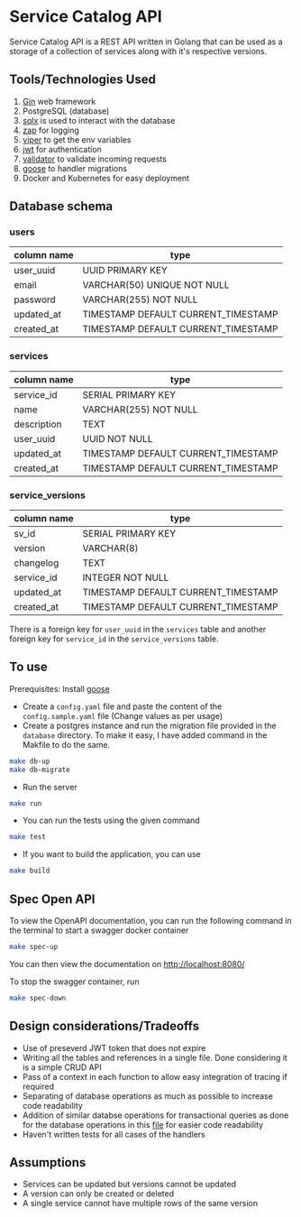 # Service Catalog API

Service Catalog API is a REST API written in Golang that can be used as a storage of a collection of services along with it's respective versions.

## Tools/Technologies Used
1. [Gin](https://github.com/gin-gonic/gin) web framework
2. PostgreSQL (database)
3. [sqlx](https://github.com/jmoiron/sqlx) is used to interact with the database
4. [zap](https://github.com/uber-go/zap) for logging
5. [viper](https://github.com/spf13/viper) to get the env variables
6. [jwt](https://github.com/golang-jwt/jwt) for authentication
7. [validator](https://github.com/go-playground/validator/v10) to validate incoming requests
8. [goose](https://github.com/pressly/goose) to handler migrations
9. Docker and Kubernetes for easy deployment

## Database schema

### users
| column name | type                                |
|-------------|-------------------------------------|
| user_uuid   | UUID PRIMARY KEY                    |
| email       | VARCHAR(50) UNIQUE NOT NULL         |
| password    | VARCHAR(255) NOT NULL               |
| updated_at  | TIMESTAMP DEFAULT CURRENT_TIMESTAMP |
| created_at  | TIMESTAMP DEFAULT CURRENT_TIMESTAMP |

### services
| column name | type                                |
|-------------|-------------------------------------|
| service_id  | SERIAL PRIMARY KEY                  |
| name        | VARCHAR(255) NOT NULL               |
| description | TEXT                                |
| user_uuid   | UUID NOT NULL                       |
| updated_at  | TIMESTAMP DEFAULT CURRENT_TIMESTAMP |
| created_at  | TIMESTAMP DEFAULT CURRENT_TIMESTAMP |

### service_versions
| column name | type                                |
|-------------|-------------------------------------|
| sv_id       | SERIAL PRIMARY KEY                  |
| version     | VARCHAR(8)                          |
| changelog   | TEXT                                |
| service_id  | INTEGER NOT NULL                    |
| updated_at  | TIMESTAMP DEFAULT CURRENT_TIMESTAMP |
| created_at  | TIMESTAMP DEFAULT CURRENT_TIMESTAMP |

There is a foreign key for `user_uuid` in the `services` table and another foreign key for `service_id` in the `service_versions` table.

## To use
Prerequisites: Install [goose](https://github.com/pressly/goose)
* Create a `config.yaml` file and paste the content of the `config.sample.yaml` file (Change values as per usage)
* Create a postgres instance and run the migration file provided in the `database` directory. To make it easy, I have added command in the Makfile to do the same.
```bash
make db-up
make db-migrate
```
* Run the server
```bash
make run
```
* You can run the tests using the given command
```bash
make test
```
* If you want to build the application, you can use
```bash
make build
```

## Spec Open API
To view the OpenAPI documentation, you can run the following command in the terminal to start a swagger docker container
```bash
make spec-up
```
You can then view the documentation on [http://localhost:8080/](http://localhost:8080/)

To stop the swagger container, run
```bash
make spec-down
```

## Design considerations/Tradeoffs
* Use of preseverd JWT token that does not expire
* Writing all the tables and references in a single file. Done considering it is a simple CRUD API
* Pass of a context in each function to allow easy integration of tracing if required
* Separating of database operations as much as possible to increase code readability
* Addition of similar databse operations for transactional queries as done for the database operations in this [file](https://github.com/ZiyanK/service-catalog-api/app/db/sqlx.go) for easier code readability
* Haven't written tests for all cases of the handlers

## Assumptions
* Services can be updated but versions cannot be updated
* A version can only be created or deleted
* A single service cannot have multiple rows of the same version
